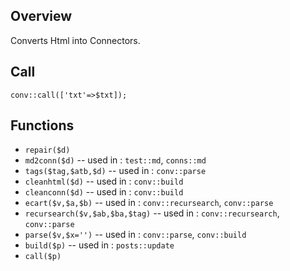 ## Overview

Converts Html into Connectors.

## Call

`conv::call(['txt'=>$txt]);`

## Functions

- `repair($d)`
- `md2conn($d)` -- used in : `test::md`, `conns::md`
- `tags($tag,$atb,$d)` -- used in : `conv::parse`
- `cleanhtml($d)` -- used in : `conv::build`
- `cleanconn($d)` -- used in : `conv::build`
- `ecart($v,$a,$b)` -- used in : `conv::recursearch`, `conv::parse`
- `recursearch($v,$ab,$ba,$tag)` -- used in : `conv::recursearch`, `conv::parse`
- `parse($v,$x='')` -- used in : `conv::parse`, `conv::build`
- `build($p)` -- used in : `posts::update`
- `call($p)`
